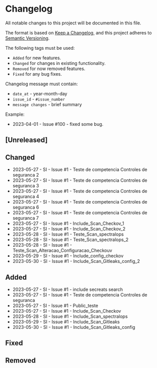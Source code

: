 # Changelog

All notable changes to this project will be documented in this file.

The format is based on [Keep a Changelog](https://keepachangelog.com/en/1.0.0/),
and this project adheres to [Semantic Versioning](https://semver.org/spec/v2.0.0.html).

The following tags must be used:

- `Added` for new features.
- `Changed` for changes in existing functionality.
- `Removed` for now removed features.
- `Fixed` for any bug fixes.

Changelog message must contain:

- `date_at` - year-month-day
- `issue_id` - `#issue_number`
- `message changes` - brief summary

Example:

- 2023-04-01 - Issue #100 - fixed some bug.

## [Unreleased]

## Changed
- 2023-05-27 - SI - Issue #1 - Teste de competencia Controles de seguranca 2
- 2023-05-27 - SI - Issue #1 - Teste de competencia Controles de seguranca 3
- 2023-05-27 - SI - Issue #1 - Teste de competencia Controles de seguranca 4
- 2023-05-27 - SI - Issue #1 - Teste de competencia Controles de seguranca 6
- 2023-05-27 - SI - Issue #1 - Teste de competencia Controles de seguranca 7
- 2023-05-27 - SI - Issue #1 - Include_Scan_Checkov_1
- 2023-05-27 - SI - Issue #1 - Include_Scan_Checkov_2
- 2023-05-28 - SI - Issue #1 - Teste_Scan_spectralops
- 2023-05-28 - SI - Issue #1 - Teste_Scan_spectralops_2
- 2023-05-28 - SI - Issue #1 - Teste_Scan_Alteracao_Configuracao_Checkouv
- 2023-05-29 - SI - Issue #1 - Include_config_checkov
- 2023-05-30 - SI - Issue #1 - Include_Scan_Gitleaks_config_2

## Added
- 2023-05-27 - SI - Issue #1 - include secreats search
- 2023-05-27 - SI - Issue #1 - Teste de competencia Controles de seguranca
- 2023-05-27 - SI - Issue #1 - Public_teste
- 2023-05-27 - SI - Issue #1 - Include_Scan_Checkov
- 2023-05-28 - SI - Issue #1 - Include_Scan_spectralops
- 2023-05-29 - SI - Issue #1 - Include_Scan_Gitleaks
- 2023-05-30 - SI - Issue #1 - Include_Scan_Gitleaks_config


## Fixed

## Removed